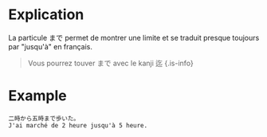 <!-- TITLE: La particule まで -->
<!-- SUBTITLE: Explication détaillée de la particule まで -->

# Explication
La particule まで permet de montrer une limite et se traduit presque toujours par "jusqu'à" en français.



> Vous pourrez touver まで avec le kanji 迄
{.is-info}

# Example
	二時から五時まで歩いた。
	J'ai marché de 2 heure jusqu'à 5 heure.